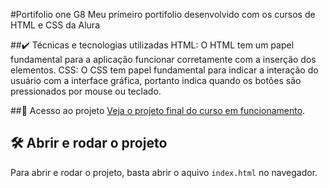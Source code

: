 #Portifolio  one G8
Meu prímeiro portifolio desenvolvido com os cursos de HTML e CSS da Alura

##✔️ Técnicas e tecnologias utilizadas
HTML: O HTML tem um papel fundamental para a aplicação funcionar corretamente com a inserção dos elementos.
CSS: O CSS tem papel fundamental para indicar a interação do usuário com a interface gráfica, portanto indica quando os botões são pressionados por mouse ou teclado.

##📁 Acesso ao projeto
[Veja o projeto final do curso em funcionamento](https://portifolio-one-g8.vercel.app/).

## 🛠️ Abrir e rodar o projeto
Para abrir e rodar o projeto, basta abrir o aquivo `index.html` no navegador.
